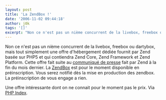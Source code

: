 ```yaml
---
layout: post
title: 'La ZendBox !'
date: '2006-11-02 09:44:18'
author: j0k
tags: '[]'
excerpt: "Non ce n'est pas un nième concurrent de la livebox, freebox ou dartybox, mais tout simplement une offre d'hébergement dédiée fournit par Zend basée sur PHP5 et qui contiendra Zend Core, Zend Framework et Zend Platform.     \nCette offre fait suite au [communiqué de      …"
---
```


Non ce n'est pas un nième concurrent de la livebox, freebox ou dartybox, mais tout simplement une offre d'hébergement dédiée fournit par Zend basée sur PHP5 et qui contiendra Zend Core, Zend Framework et Zend Platform.
Cette offre fait suite au [communiqué de presse](http://www.zend.com/company/zend_news/announcements/2006/10/zend_technologies_announces_zendbox) fait par Zend à la fin du mois dernier.   La [ZendBox](http://www.zend.com/products/zendbox) est pour le moment disponible en préinscription. Vous serez notifié dès la mise en production des zendbox. La préinscription de vous engage a rien.

Une offre intéressante dont on ne connait pour le moment pas le prix.   Via [PHP Index](http://www.phpindex.com/index.php/2006/11/02/2578-zendbox).
